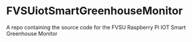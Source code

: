 # FVSUiotSmartGreenhouseMonitor
A repo containing the source code for the FVSU Raspberry Pi IOT Smart Greenhouse Monitor
